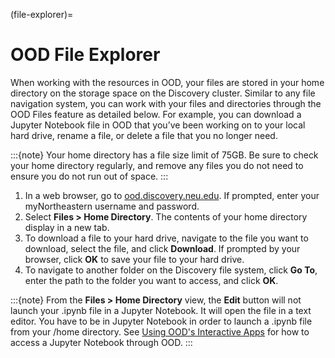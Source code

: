 (file-explorer)=

# OOD File Explorer

When working with the resources in OOD, your files are stored in your home directory
on the storage space on the Discovery cluster. Similar to any file navigation system,
you can work with your files and directories through the OOD Files feature as detailed below.
For example, you can download a Jupyter Notebook file in OOD that you’ve been working
on to your local hard drive, rename a file, or delete a file that you no longer need.

:::{note}
Your home directory has a file size limit of 75GB. Be sure to check your home
directory regularly, and remove any files you do not need to ensure you do not run out of space.
:::

1. In a web browser, go to [ood.discovery.neu.edu](https://ood.discovery.neu.edu). If prompted, enter your myNortheastern username and password.
1. Select **Files > Home Directory**. The contents of your home directory display in a new tab.
1. To download a file to your hard drive, navigate to the file you want to download,
   select the file, and click **Download**. If prompted by your browser,
   click **OK** to save your file to your hard drive.
1. To navigate to another folder on the Discovery file system, click **Go To**,
   enter the path to the folder you want to access, and click **OK**.

:::{note}
From the **Files > Home Directory** view, the **Edit** button will not launch your
.ipynb file in a Jupyter Notebook. It will open the file in a text editor. You have
to be in Jupyter Notebook in order to launch a .ipynb file from your /home directory.
See [Using OOD's Interactive Apps](./interactiveapps.md) for how to access a Jupyter Notebook through OOD.
:::
